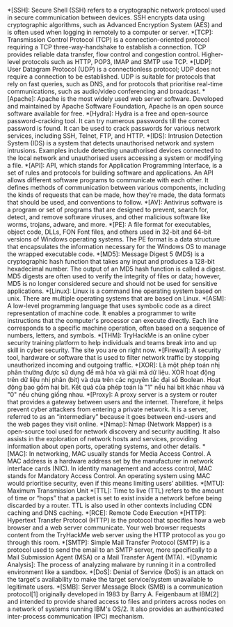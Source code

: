 *[SSH]: Secure Shell (SSH) refers to a cryptographic network protocol used in secure communication between devices. SSH encrypts data using cryptographic algorithms, such as Advanced Encryption System (AES) and is often used when logging in remotely to a computer or server. 
*[TCP]: Transmission Control Protocol (TCP) is a connection-oriented protocol requiring a TCP three-way-handshake to establish a connection. TCP provides reliable data transfer, flow control and congestion control. Higher-level protocols such as HTTP, POP3, IMAP and SMTP use TCP.
*[UDP]: User Datagram Protocol (UDP) is a connectionless protocol; UDP does not require a connection to be established. UDP is suitable for protocols that rely on fast queries, such as DNS, and for protocols that prioritise real-time communications, such as audio/video conferencing and broadcast.
*[Apache]: Apache is the most widely used web server software. Developed and maintained by Apache Software Foundation, Apache is an open source software available for free. 
*[Hydra]: Hydra is a free and open-source password-cracking tool. It can try numerous passwords till the correct password is found. It can be used to crack passwords for various network services, including SSH, Telnet, FTP, and HTTP.
*[IDS]: Intrusion Detection System (IDS) is a system that detects unauthorised network and system intrusions. Examples include detecting unauthorised devices connected to the local network and unauthorised users accessing a system or modifying a file.
*[API]: API, which stands for Application Programming Interface, is a set of rules and protocols for building software and applications. An API allows different software programs to communicate with each other. It defines methods of communication between various components, including the kinds of requests that can be made, how they're made, the data formats that should be used, and conventions to follow. 
*[AV]: Antivirus software is a program or set of programs that are designed to prevent, search for, detect, and remove software viruses, and other malicious software like worms, trojans, adware, and more.
*[PE]: A file format for executables, object code, DLLs, FON Font files, and others used in 32-bit and 64-bit versions of Windows operating systems. The PE format is a data structure that encapsulates the information necessary for the Windows OS to manage the wrapped executable code.
*[MD5]: Message Digest 5 (MD5) is a cryptographic hash function that takes any input and produces a 128-bit hexadecimal number. The output of an MD5 hash function is called a digest. MD5 digests are often used to verify the integrity of files or data; however, MD5 is no longer considered secure and should not be used for sensitive applications.
*[Linux]: Linux is a command line operating system based on unix. There are multiple operating systems that are based on Linux.
*[ASM]: A low-level programming language that uses symbolic code as a direct representation of machine code. It enables a programmer to write instructions that the computer's processor can execute directly. Each line corresponds to a specific machine operation, often based on a sequence of numbers, letters, and symbols.
*[THM]: TryHackMe is an online cyber security training platform to help individuals and teams break into and up skill in cyber security. The site you are on right now.
*[Firewall]: A security tool, hardware or software that is used to filter network traffic by stopping unauthorized incoming and outgoing traffic.
*[XOR]: Là một phép toán nhị phân thường được sử dụng để mã hóa và giải mã dữ liệu. XOR hoạt động trên dữ liệu nhị phân (bit) và dựa trên các nguyên tắc đại số Boolean. Hoạt động bao gồm hai bit. Kết quả của phép toán là "1" nếu hai bit khác nhau và "0" nếu chúng giống nhau.
*[Proxy]: A proxy server is a system or router that provides a gateway between users and the internet. Therefore, it helps prevent cyber attackers from entering a private network. It is a server, referred to as an “intermediary” because it goes between end-users and the web pages they visit online.
*[Nmap]: Nmap (Network Mapper) is a open-source tool used for network discovery and security auditing. It also assists in the exploration of network hosts and services, providing information about open ports, operating systems, and other details.
*[MAC]: In networking, MAC usually stands for Media Access Control. A MAC address is a hardware address set by the manufacturer in network interface cards (NIC). In identity management and access control, MAC stands for Mandatory Access Control. An operating system using MAC would prioritise security, even if this means limiting users’ abilities.
*[MTU]: Maximum Transmission Unit
*[TTL]: Time to live (TTL) refers to the amount of time or “hops” that a packet is set to exist inside a network before being discarded by a router. TTL is also used in other contexts including CDN caching and DNS caching.
*[RCE]: Remote Code Execution
*[HTTP]: Hypertext Transfer Protocol (HTTP) is the protocol that specifies how a web browser and a web server communicate. Your web browser requests content from the TryHackMe web server using the HTTP protocol as you go through this room.
*[SMTP]: Simple Mail Transfer Protocol (SMTP) is a protocol used to send the email to an SMTP server, more specifically to a Mail Submission Agent (MSA) or a Mail Transfer Agent (MTA).
*[Dynamic Analysis]: The process of analyzing malware by running it in a controlled environment like a sandbox.
*[DoS]: Denial of Service (DoS) is an attack on the target's availability to make the target service/system unavailable to legitimate users.
*[SMB]: Server Message Block (SMB) is a communication protocol[1] originally developed in 1983 by Barry A. Feigenbaum at IBM[2] and intended to provide shared access to files and printers across nodes on a network of systems running IBM's OS/2. It also provides an authenticated inter-process communication (IPC) mechanism.